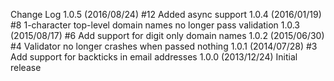Change Log
1.0.5 (2016/08/24)
#12 Added async support
1.0.4 (2016/01/19)
#8 1-character top-level domain names no longer pass validation
1.0.3 (2015/08/17)
#6 Add support for digit only domain names
1.0.2 (2015/06/30)
#4 Validator no longer crashes when passed nothing
1.0.1 (2014/07/28)
#3 Add support for backticks in email addresses
1.0.0 (2013/12/24)
Initial release